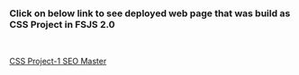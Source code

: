 ### Click on below link to see deployed web page that was build as CSS Project in FSJS 2.0
<br/>

 [CSS Project-1 SEO Master](https://savinder-seo-master.netlify.app/)
